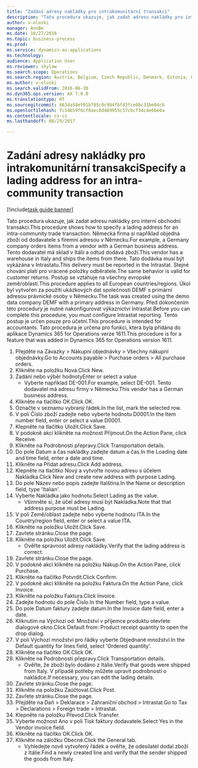 ```yaml
--- 
title: "Zadání adresy nakládky pro intrakomunitární transakci"
description: "Tato procedura ukazuje, jak zadat adresu nakládky pro interní obchodní transakci."
author: v-oloski
manager: AnnBe
ms.date: 10/27/2016
ms.topic: business-process
ms.prod: 
ms.service: dynamics-ax-applications
ms.technology: 
audience: Application User
ms.reviewer: shylaw
ms.search.scope: Operations
ms.search.region: Austria, Belgium, Czech Republic, Denmark, Estonia, Finland, France, Germany, Hungary, Ireland, Italy, Latvia, Lithuania, Netherlands, Poland, Spain, Sweden, United Kingdom
ms.author: v-oloski
ms.search.validFrom: 2016-06-30
ms.dyn365.ops.version: AX 7.0.0
ms.translationtype: HT
ms.sourcegitcommit: 663da58ef01b705c0c984fbfd3fce8bc31be04c6
ms.openlocfilehash: fc54b59f6cf8aec8d489955c57cbcf34c4e6be0a
ms.contentlocale: cs-cz
ms.lasthandoff: 08/29/2017

---
```

# <a name="specify-a-lading-address-for-an-intra-community-transaction"></a><span data-ttu-id="07b2d-103">Zadání adresy nakládky pro intrakomunitární transakci</span><span class="sxs-lookup"><span data-stu-id="07b2d-103">Specify a lading address for an intra-community transaction</span></span>

[!include[task guide banner](../../includes/task-guide-banner.md)]

<span data-ttu-id="07b2d-104">Tato procedura ukazuje, jak zadat adresu nakládky pro interní obchodní transakci.</span><span class="sxs-lookup"><span data-stu-id="07b2d-104">This procedure shows how to specify a lading address for an intra-community trade transaction.</span></span> <span data-ttu-id="07b2d-105">Německá firma si například objedná zboží od dodavatele s firemní adresou v Německu.</span><span class="sxs-lookup"><span data-stu-id="07b2d-105">For example, a Germany company orders items from a vendor with a German business address.</span></span> <span data-ttu-id="07b2d-106">Tento dodavatel má sklad v Itálii a odtud dodává zboží.</span><span class="sxs-lookup"><span data-stu-id="07b2d-106">This vendor has a warehouse in Italy and ships the items from there.</span></span> <span data-ttu-id="07b2d-107">Tato dodávka musí být vykázána v Intrastatu.</span><span class="sxs-lookup"><span data-stu-id="07b2d-107">This delivery must be reported in the Intrastat.</span></span> <span data-ttu-id="07b2d-108">Stejné chování platí pro vrácené položky odběratele.</span><span class="sxs-lookup"><span data-stu-id="07b2d-108">The same behavior is valid for customer returns.</span></span>
<span data-ttu-id="07b2d-109">Postup se vztahuje na všechny evropské země/oblasti.</span><span class="sxs-lookup"><span data-stu-id="07b2d-109">This procedure applies to all European countries/regions.</span></span> <span data-ttu-id="07b2d-110">Úkol byl vytvořen za použití ukázkových dat společnosti DEMF s primární adresou právnické osoby v Německu.</span><span class="sxs-lookup"><span data-stu-id="07b2d-110">The task was created using the demo data company DEMF with a primary address in Germany.</span></span> <span data-ttu-id="07b2d-111">Před dokončením této procedury je nutné nakonfigurovat výkaznictví Intrastat.</span><span class="sxs-lookup"><span data-stu-id="07b2d-111">Before you can complete this procedure, you must configure Intrastat reporting.</span></span> <span data-ttu-id="07b2d-112">Tento postup je určen pouze pro účetní.</span><span class="sxs-lookup"><span data-stu-id="07b2d-112">This procedure is intended for accountants.</span></span> <span data-ttu-id="07b2d-113">Tato procedura je určena pro funkci, která byla přidána do aplikace Dynamics 365 for Operations verze 1611.</span><span class="sxs-lookup"><span data-stu-id="07b2d-113">This procedure is for a feature that was added in Dynamics 365 for Operations version 1611.</span></span>

1. <span data-ttu-id="07b2d-114">Přejděte na Závazky > Nákupní objednávky > Všechny nákupní objednávky.</span><span class="sxs-lookup"><span data-stu-id="07b2d-114">Go to Accounts payable > Purchase orders > All purchase orders.</span></span>
2. <span data-ttu-id="07b2d-115">Klikněte na položku Nová.</span><span class="sxs-lookup"><span data-stu-id="07b2d-115">Click New.</span></span>
3. <span data-ttu-id="07b2d-116">Zadání nebo výběr hodnoty</span><span class="sxs-lookup"><span data-stu-id="07b2d-116">Enter or select a value</span></span>
    * <span data-ttu-id="07b2d-117">Vyberte například DE-001.</span><span class="sxs-lookup"><span data-stu-id="07b2d-117">For example, select DE-001.</span></span> <span data-ttu-id="07b2d-118">Tento dodavatel má adresu firmy v Německu.</span><span class="sxs-lookup"><span data-stu-id="07b2d-118">This vendor has a German business address.</span></span>  
4. <span data-ttu-id="07b2d-119">Klikněte na tlačítko OK.</span><span class="sxs-lookup"><span data-stu-id="07b2d-119">Click OK.</span></span>
5. <span data-ttu-id="07b2d-120">Označte v seznamu vybraný řádek.</span><span class="sxs-lookup"><span data-stu-id="07b2d-120">In the list, mark the selected row.</span></span>
6. <span data-ttu-id="07b2d-121">V poli Číslo zboží zadejte nebo vyberte hodnotu D0001.</span><span class="sxs-lookup"><span data-stu-id="07b2d-121">In the Item number field, enter or select a value D0001.</span></span>
7. <span data-ttu-id="07b2d-122">Klepněte na tlačítko Uložit.</span><span class="sxs-lookup"><span data-stu-id="07b2d-122">Click Save.</span></span>
8. <span data-ttu-id="07b2d-123">V podokně akcí klikněte na možnost Přijmout.</span><span class="sxs-lookup"><span data-stu-id="07b2d-123">On the Action Pane, click Receive.</span></span>
9. <span data-ttu-id="07b2d-124">Klikněte na Podrobnosti přepravy.</span><span class="sxs-lookup"><span data-stu-id="07b2d-124">Click Transportation details.</span></span>
10. <span data-ttu-id="07b2d-125">Do pole Datum a čas nakládky zadejte datum a čas.</span><span class="sxs-lookup"><span data-stu-id="07b2d-125">In the Loading date and time field, enter a date and time.</span></span>
11. <span data-ttu-id="07b2d-126">Klikněte na Přidat adresu.</span><span class="sxs-lookup"><span data-stu-id="07b2d-126">Click Add address.</span></span>
12. <span data-ttu-id="07b2d-127">Klepněte na tlačítko Nový a vytvořte novou adresu s účelem Nakládka.</span><span class="sxs-lookup"><span data-stu-id="07b2d-127">Click New and create new address with purpose Lading.</span></span>
13. <span data-ttu-id="07b2d-128">Do pole Název nebo popis zadejte Italština.</span><span class="sxs-lookup"><span data-stu-id="07b2d-128">In the Name or description field, type 'Italian'.</span></span>
14. <span data-ttu-id="07b2d-129">Vyberte Nakládka jako hodnotu.</span><span class="sxs-lookup"><span data-stu-id="07b2d-129">Select Lading as the value.</span></span>
    * <span data-ttu-id="07b2d-130">Všimněte si, že účel adresy musí být Nakládka.</span><span class="sxs-lookup"><span data-stu-id="07b2d-130">Note that that address purpose must be Lading.</span></span>  
15. <span data-ttu-id="07b2d-131">V poli Země/oblast zadejte nebo vyberte hodnotu ITA.</span><span class="sxs-lookup"><span data-stu-id="07b2d-131">In the Country/region field, enter or select a value ITA.</span></span>
16. <span data-ttu-id="07b2d-132">Klikněte na položku Uložit.</span><span class="sxs-lookup"><span data-stu-id="07b2d-132">Click Save.</span></span>
17. <span data-ttu-id="07b2d-133">Zavřete stránku.</span><span class="sxs-lookup"><span data-stu-id="07b2d-133">Close the page.</span></span>
18. <span data-ttu-id="07b2d-134">Klikněte na položku Uložit.</span><span class="sxs-lookup"><span data-stu-id="07b2d-134">Click Save.</span></span>
    * <span data-ttu-id="07b2d-135">Ověřte správnost adresy nakládky.</span><span class="sxs-lookup"><span data-stu-id="07b2d-135">Verify that the lading address is correct.</span></span>  
19. <span data-ttu-id="07b2d-136">Zavřete stránku.</span><span class="sxs-lookup"><span data-stu-id="07b2d-136">Close the page.</span></span>
20. <span data-ttu-id="07b2d-137">V podokně akcí klikněte na položku Nákup.</span><span class="sxs-lookup"><span data-stu-id="07b2d-137">On the Action Pane, click Purchase.</span></span>
21. <span data-ttu-id="07b2d-138">Klikněte na tlačítko Potvrdit.</span><span class="sxs-lookup"><span data-stu-id="07b2d-138">Click Confirm.</span></span>
22. <span data-ttu-id="07b2d-139">V podokně akcí klikněte na položku Faktura.</span><span class="sxs-lookup"><span data-stu-id="07b2d-139">On the Action Pane, click Invoice.</span></span>
23. <span data-ttu-id="07b2d-140">Klikněte na položku Faktura.</span><span class="sxs-lookup"><span data-stu-id="07b2d-140">Click Invoice.</span></span>
24. <span data-ttu-id="07b2d-141">Zadejte hodnotu do pole Číslo.</span><span class="sxs-lookup"><span data-stu-id="07b2d-141">In the Number field, type a value.</span></span>
25. <span data-ttu-id="07b2d-142">Do pole Datum faktury zadejte datum.</span><span class="sxs-lookup"><span data-stu-id="07b2d-142">In the Invoice date field, enter a date.</span></span>
26. <span data-ttu-id="07b2d-143">Kliknutím na Výchozí od: Množství v příjemce produktu otevřete dialogové okno.</span><span class="sxs-lookup"><span data-stu-id="07b2d-143">Click Default from: Product receipt quantity to open the drop dialog.</span></span>
27. <span data-ttu-id="07b2d-144">V poli Výchozí množství pro řádky vyberte Objednané množství.</span><span class="sxs-lookup"><span data-stu-id="07b2d-144">In the Default quantity for lines field, select 'Ordered quantity'.</span></span>
28. <span data-ttu-id="07b2d-145">Klikněte na tlačítko OK.</span><span class="sxs-lookup"><span data-stu-id="07b2d-145">Click OK.</span></span>
29. <span data-ttu-id="07b2d-146">Klikněte na Podrobnosti přepravy.</span><span class="sxs-lookup"><span data-stu-id="07b2d-146">Click Transportation details.</span></span>
    * <span data-ttu-id="07b2d-147">Ověřte, že zboží bylo dodáno z Itálie.</span><span class="sxs-lookup"><span data-stu-id="07b2d-147">Verify that goods were shipped from Italy.</span></span> <span data-ttu-id="07b2d-148">V případě potřeby můžete upravit podrobnosti o nakládce.</span><span class="sxs-lookup"><span data-stu-id="07b2d-148">If necessary, you can edit the lading details.</span></span>  
30. <span data-ttu-id="07b2d-149">Zavřete stránku.</span><span class="sxs-lookup"><span data-stu-id="07b2d-149">Close the page.</span></span>
31. <span data-ttu-id="07b2d-150">Klikněte na položku Zaúčtovat.</span><span class="sxs-lookup"><span data-stu-id="07b2d-150">Click Post.</span></span>
32. <span data-ttu-id="07b2d-151">Zavřete stránku.</span><span class="sxs-lookup"><span data-stu-id="07b2d-151">Close the page.</span></span>
33. <span data-ttu-id="07b2d-152">Přejděte na Daň > Deklarace > Zahraniční obchod > Intrastat.</span><span class="sxs-lookup"><span data-stu-id="07b2d-152">Go to Tax > Declarations > Foreign trade > Intrastat.</span></span>
34. <span data-ttu-id="07b2d-153">Klepněte na položku Převod.</span><span class="sxs-lookup"><span data-stu-id="07b2d-153">Click Transfer.</span></span>
35. <span data-ttu-id="07b2d-154">Vyberte možnost Ano v poli Tisk faktury dodavatele.</span><span class="sxs-lookup"><span data-stu-id="07b2d-154">Select Yes in the Vendor invoice field.</span></span>
36. <span data-ttu-id="07b2d-155">Klikněte na tlačítko OK.</span><span class="sxs-lookup"><span data-stu-id="07b2d-155">Click OK.</span></span>
37. <span data-ttu-id="07b2d-156">Klikněte na záložku Obecné.</span><span class="sxs-lookup"><span data-stu-id="07b2d-156">Click the General tab.</span></span>
    * <span data-ttu-id="07b2d-157">Vyhledejte nově vytvořený řádek a ověřte, že odesílatel dodal zboží z Itálie.</span><span class="sxs-lookup"><span data-stu-id="07b2d-157">Find a newly created line and verify that the sender shipped the goods from Italy.</span></span>  


